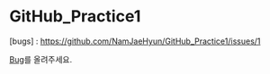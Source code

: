 # GitHub_Practice1
[bugs] : https://github.com/NamJaeHyun/GitHub_Practice1/issues/1


[Bug](https://github.com/son4673/pj5_team5/issues/5)를 올려주세요.
 
